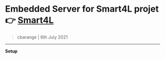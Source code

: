 # Embedded Server for Smart4L projet 👉 [Smart4L](https://github.com/Smart4L/Smart4L/)
> cbarange | 6th July 2021
---


**Setup**
```bash



```





